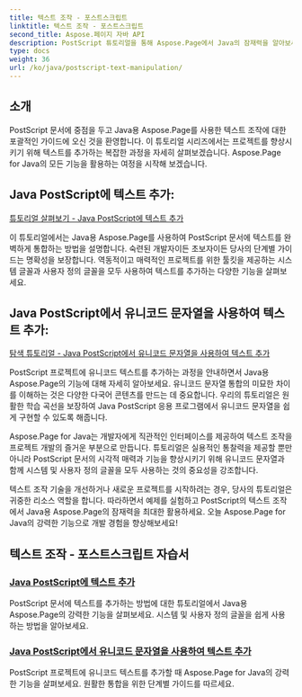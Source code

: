 ```yaml
---
title: 텍스트 조작 - 포스트스크립트
linktitle: 텍스트 조작 - 포스트스크립트
second_title: Aspose.페이지 자바 API
description: PostScript 튜토리얼을 통해 Aspose.Page에서 Java의 잠재력을 알아보세요. 유니코드 문자열을 포함한 텍스트를 손쉽게 추가하여 프로젝트를 향상하세요.
type: docs
weight: 36
url: /ko/java/postscript-text-manipulation/
---
```


## 소개

PostScript 문서에 중점을 두고 Java용 Aspose.Page를 사용한 텍스트 조작에 대한 포괄적인 가이드에 오신 것을 환영합니다. 이 튜토리얼 시리즈에서는 프로젝트를 향상시키기 위해 텍스트를 추가하는 복잡한 과정을 자세히 살펴보겠습니다. Aspose.Page for Java의 모든 기능을 활용하는 여정을 시작해 보겠습니다.

## Java PostScript에 텍스트 추가:
[튜토리얼 살펴보기 - Java PostScript에 텍스트 추가](./add-text/)

이 튜토리얼에서는 Java용 Aspose.Page를 사용하여 PostScript 문서에 텍스트를 완벽하게 통합하는 방법을 설명합니다. 숙련된 개발자이든 초보자이든 당사의 단계별 가이드는 명확성을 보장합니다. 역동적이고 매력적인 프로젝트를 위한 툴킷을 제공하는 시스템 글꼴과 사용자 정의 글꼴을 모두 사용하여 텍스트를 추가하는 다양한 기능을 살펴보세요.

## Java PostScript에서 유니코드 문자열을 사용하여 텍스트 추가:
[탐색 튜토리얼 - Java PostScript에서 유니코드 문자열을 사용하여 텍스트 추가](./add-text-unicode/)

PostScript 프로젝트에 유니코드 텍스트를 추가하는 과정을 안내하면서 Java용 Aspose.Page의 기능에 대해 자세히 알아보세요. 유니코드 문자열 통합의 미묘한 차이를 이해하는 것은 다양한 다국어 콘텐츠를 만드는 데 중요합니다. 우리의 튜토리얼은 원활한 학습 곡선을 보장하여 Java PostScript 응용 프로그램에서 유니코드 문자열을 쉽게 구현할 수 있도록 해줍니다.

Aspose.Page for Java는 개발자에게 직관적인 인터페이스를 제공하여 텍스트 조작을 프로젝트 개발의 즐거운 부분으로 만듭니다. 튜토리얼은 실용적인 통찰력을 제공할 뿐만 아니라 PostScript 문서의 시각적 매력과 기능을 향상시키기 위해 유니코드 문자열과 함께 시스템 및 사용자 정의 글꼴을 모두 사용하는 것의 중요성을 강조합니다.

텍스트 조작 기술을 개선하거나 새로운 프로젝트를 시작하려는 경우, 당사의 튜토리얼은 귀중한 리소스 역할을 합니다. 따라하면서 예제를 실험하고 PostScript의 텍스트 조작에서 Java용 Aspose.Page의 잠재력을 최대한 활용하세요. 오늘 Aspose.Page for Java의 강력한 기능으로 개발 경험을 향상해보세요!
## 텍스트 조작 - 포스트스크립트 자습서
### [Java PostScript에 텍스트 추가](./add-text/)
PostScript 문서에 텍스트를 추가하는 방법에 대한 튜토리얼에서 Java용 Aspose.Page의 강력한 기능을 살펴보세요. 시스템 및 사용자 정의 글꼴을 쉽게 사용하는 방법을 알아보세요.
### [Java PostScript에서 유니코드 문자열을 사용하여 텍스트 추가](./add-text-unicode/)
PostScript 프로젝트에 유니코드 텍스트를 추가할 때 Aspose.Page for Java의 강력한 기능을 살펴보세요. 원활한 통합을 위한 단계별 가이드를 따르세요.